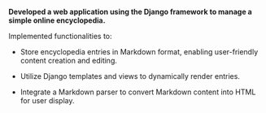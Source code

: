 **Developed a web application using the Django framework to manage a simple online encyclopedia.**

Implemented functionalities to:

* Store encyclopedia entries in Markdown format, enabling user-friendly content creation and editing.

* Utilize Django templates and views to dynamically render entries.

* Integrate a Markdown parser to convert Markdown content into HTML for user display.
